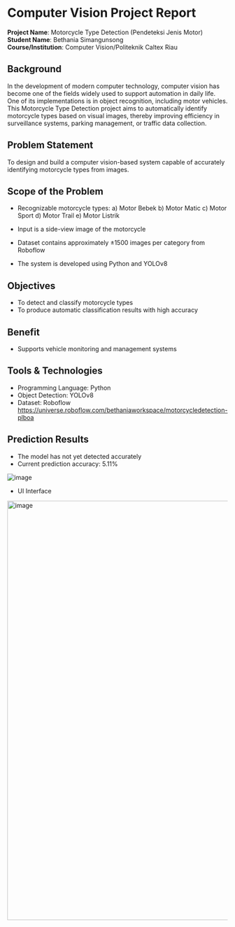 # Computer Vision Project Report

**Project Name**: Motorcycle Type Detection (Pendeteksi Jenis Motor)
**Student Name**: Bethania Simangunsong  
**Course/Institution**: Computer Vision/Politeknik Caltex Riau  

## Background
In the development of modern computer technology, computer vision has become one of the fields widely used to support automation in daily life. One of its implementations is in object recognition, including motor vehicles. This Motorcycle Type Detection project aims to automatically identify motorcycle types based on visual images, thereby improving efficiency in surveillance systems, parking management, or traffic data collection.

## Problem Statement
To design and build a computer vision-based system capable of accurately identifying motorcycle types from images.

## Scope of the Problem
- Recognizable motorcycle types:
    a) Motor Bebek
    b) Motor Matic
    c) Motor Sport
    d) Motor Trail
    e) Motor Listrik

- Input is a side-view image of the motorcycle
- Dataset contains approximately ±1500 images per category from Roboflow
- The system is developed using Python and YOLOv8
  
## Objectives
- To detect and classify motorcycle types
- To produce automatic classification results with high accuracy

## Benefit
- Supports vehicle monitoring and management systems

## Tools & Technologies
- Programming Language: Python
- Object Detection: YOLOv8
- Dataset: Roboflow https://universe.roboflow.com/bethaniaworkspace/motorcycledetection-plboa

## Prediction Results
- The model has not yet detected accurately
- Current prediction accuracy: 5.11%
  
![image](https://github.com/user-attachments/assets/b6676edf-b399-48e7-93b7-66aa7dc69f5b)

- UI Interface
 <img width="959" alt="image" src="https://github.com/user-attachments/assets/4ece439f-26bf-4e80-b986-b72aedf5397e" />

